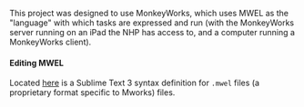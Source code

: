 This project was designed to use MonkeyWorks, which uses MWEL as the "language" with which tasks are expressed and run 
(with the MonkeyWorks server running on an iPad the NHP has access to, and a computer running a MonkeyWorks client).  

#### Editing MWEL
Located [here](https://github.com/cstawarz/mwel_sublime) is a Sublime Text 3 syntax definition for `.mwel` files 
(a proprietary format specific to Mworks) files.  
